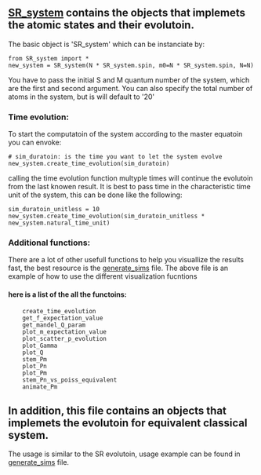 ## [SR_system](./SR_system.py) contains the objects that implemets the atomic states and their evolutoin.
The basic object is 'SR_system' which can be instanciate by:

    from SR_system import *
    new_system = SR_system(N * SR_system.spin, m0=N * SR_system.spin, N=N)
    
You have to pass the initial S and M quantum number of the system, which are the  first and second argument.
You can also specify the total number of atoms in the system, but  is will default to '20'

### Time evolution:
To start the computatoin of the system according to the master equatoin you can envoke:

    # sim_duratoin: is the time you want to let the system evolve
    new_system.create_time_evolution(sim_duratoin)
    
calling the time evolution function multyple times will continue the evolutoin from the last knowen result.
It is best to pass time in the characteristic time unit of the system, this can be done like the following:

    sim_duratoin_unitless = 10
    new_system.create_time_evolution(sim_duratoin_unitless * new_system.natural_time_unit)
    
### Additional functions:
There are a lot of other usefull functions to help you visuallize the results fast, the best resource is the [generate_sims](./final_sims/generate.py) file.
The above file is an example of  how to use the different visualization fucntions

#### here is  a list of the all the functoins:
        create_time_evolution
        get_f_expectation_value
        get_mandel_Q_param
        plot_m_expectation_value
        plot_scatter_p_evolution
        plot_Gamma
        plot_Q
        stem_Pm
        plot_Pn
        plot_Pm
        stem_Pn_vs_poiss_equivalent
        animate_Pm
   

## In addition, this file contains an objects that implemets the evolutoin for equivalent classical system.
The usage is similar to the SR evolutoin, usage example can be found in [generate_sims](./final_sims/generate.py) file.
